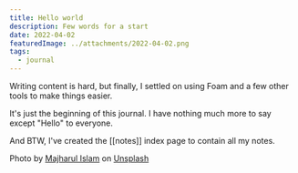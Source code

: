 ```yaml
---
title: Hello world
description: Few words for a start
date: 2022-04-02
featuredImage: ../attachments/2022-04-02.png
tags:
  - journal
---
```


Writing content is hard, but finally, I settled on using Foam and a few other tools to make things easier.

It's just the beginning of this journal. I have nothing much more to say except "Hello" to everyone.

And BTW, I've created the [[notes]] index page to contain all my notes.

Photo by [Majharul Islam](https://unsplash.com/@mipavelk?utm_source=unsplash&utm_medium=referral&utm_content=creditCopyText) on [Unsplash](https://unsplash.com/s/photos/sprout?utm_source=unsplash&utm_medium=referral&utm_content=creditCopyText)
  